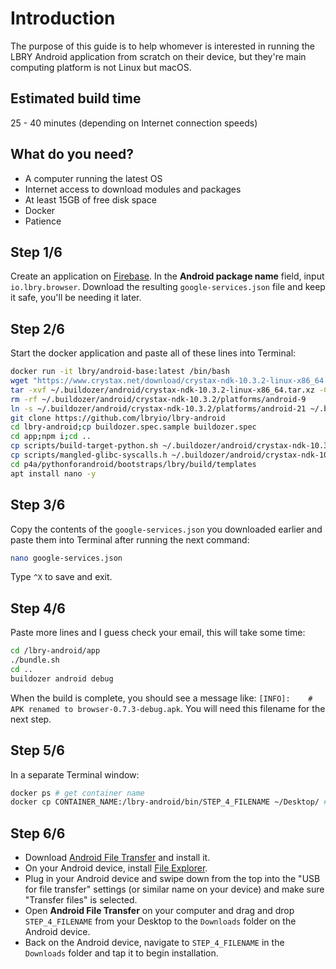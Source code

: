 # Introduction
The purpose of this guide is to help whomever is interested in running the LBRY Android application from scratch on their device, but they're main computing platform is not Linux but macOS.

## Estimated build time
25 - 40 minutes (depending on Internet connection speeds)

## What do you need?
* A computer running the latest OS
* Internet access to download modules and packages
* At least 15GB of free disk space
* Docker
* Patience

## Step 1/6
Create an application on [Firebase](https://console.firebase.google.com). In the **Android package name** field, input `io.lbry.browser`. Download the resulting `google-services.json` file and keep it safe, you'll be needing it later.

## Step 2/6
Start the docker application and paste all of these lines into Terminal:

```bash
docker run -it lbry/android-base:latest /bin/bash
wget "https://www.crystax.net/download/crystax-ndk-10.3.2-linux-x86_64.tar.xz" -P ~/.buildozer/android/
tar -xvf ~/.buildozer/android/crystax-ndk-10.3.2-linux-x86_64.tar.xz -C ~/.buildozer/android/
rm -rf ~/.buildozer/android/crystax-ndk-10.3.2/platforms/android-9
ln -s ~/.buildozer/android/crystax-ndk-10.3.2/platforms/android-21 ~/.buildozer/android/crystax-ndk-10.3.2/platforms/android-9
git clone https://github.com/lbryio/lbry-android
cd lbry-android;cp buildozer.spec.sample buildozer.spec
cd app;npm i;cd ..
cp scripts/build-target-python.sh ~/.buildozer/android/crystax-ndk-10.3.2/build/tools/build-target-python.sh
cp scripts/mangled-glibc-syscalls.h ~/.buildozer/android/crystax-ndk-10.3.2/platforms/android-21/arch-arm/usr/include/crystax/bionic/libc/include/sys/mangled-glibc-syscalls.h
cd p4a/pythonforandroid/bootstraps/lbry/build/templates
apt install nano -y
```

## Step 3/6
Copy the contents of the `google-services.json` you downloaded earlier and paste them into Terminal after running the next command:

```bash
nano google-services.json
```

Type `^X` to save and exit.

## Step 4/6
Paste more lines and I guess check your email, this will take some time:

```bash
cd /lbry-android/app
./bundle.sh
cd ..
buildozer android debug
```

When the build is complete, you should see a message like: `[INFO]:    # APK renamed to browser-0.7.3-debug.apk`. You will need this filename for the next step.

## Step 5/6
In a separate Terminal window:

```bash
docker ps # get container name
docker cp CONTAINER_NAME:/lbry-android/bin/STEP_4_FILENAME ~/Desktop/ # copies STEP_4_FILENAME to your Desktop
```

## Step 6/6
- Download [Android File Transfer](https://www.android.com/filetransfer) and install it.
- On your Android device, install [File Explorer](https://play.google.com/store/apps/details?id=com.mauriciotogneri.fileexplorer).
- Plug in your Android device and swipe down from the top into the "USB for file transfer" settings (or similar name on your device) and make sure "Transfer files" is selected.
- Open **Android File Transfer** on your computer and drag and drop `STEP_4_FILENAME` from your Desktop to the `Downloads` folder on the Android device.
- Back on the Android device, navigate to `STEP_4_FILENAME` in the `Downloads` folder and tap it to begin installation.
